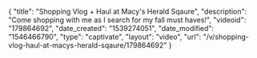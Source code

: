 {
    "title": "Shopping Vlog + Haul at Macy's Herald Sqaure",
    "description": "Come shopping with me as I search for my fall must haves!",
    "videoid": "179864692",
    "date_created": "1539274051",
    "date_modified": "1546466790",
    "type": "captivate",
    "layout": "video",
    "url": "\/v\/shopping-vlog-haul-at-macys-herald-sqaure\/179864692"
}
